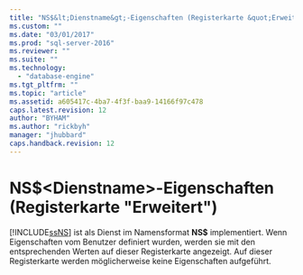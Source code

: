 ```yaml
---
title: "NS$&lt;Dienstname&gt;-Eigenschaften (Registerkarte &quot;Erweitert&quot;) | Microsoft Docs"
ms.custom: ""
ms.date: "03/01/2017"
ms.prod: "sql-server-2016"
ms.reviewer: ""
ms.suite: ""
ms.technology: 
  - "database-engine"
ms.tgt_pltfrm: ""
ms.topic: "article"
ms.assetid: a605417c-4ba7-4f3f-baa9-14166f97c478
caps.latest.revision: 12
author: "BYHAM"
ms.author: "rickbyh"
manager: "jhubbard"
caps.handback.revision: 12
---
```

# NS$&lt;Dienstname&gt;-Eigenschaften (Registerkarte &quot;Erweitert&quot;)
  [!INCLUDE[ssNS](../../includes/ssns-md.md)] ist als Dienst im Namensformat **NS$***<benutzerkonfigurierter Name>* implementiert. Wenn Eigenschaften vom Benutzer definiert wurden, werden sie mit den entsprechenden Werten auf dieser Registerkarte angezeigt. Auf dieser Registerkarte werden möglicherweise keine Eigenschaften aufgeführt.  
  
  
